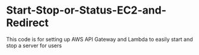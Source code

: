 # Start-Stop-or-Status-EC2-and-Redirect
This code is for setting up AWS API Gateway and Lambda to easily start and stop a server for users

